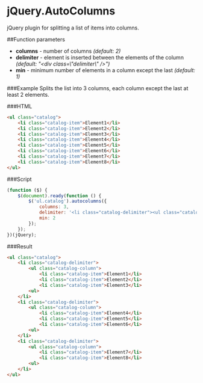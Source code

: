 # jQuery.AutoColumns
jQuery plugin for splitting a list of items into columns.

##Function parameters
* **columns** - number of columns *(default: 2)*
* **delimiter** - element is inserted between the elements of the column *(default: "\<div class=\\"delimiter\\" /\>")*
* **min** - minimum number of elements in a column except the last *(default: 1)*

###Example
Splits the list into 3 columns, each column except the last at least 2 elements.

###HTML
```html
<ul class="catalog">
    <li class="catalog-item">Element1</li>
    <li class="catalog-item">Element2</li>
    <li class="catalog-item">Element3</li>
    <li class="catalog-item">Element4</li>
    <li class="catalog-item">Element5</li>
    <li class="catalog-item">Element6</li>
    <li class="catalog-item">Element7</li>
    <li class="catalog-item">Element8</li>
</ul>
```

###Script
```javascript
(function ($) {
    $(document).ready(function () {
        $('ul.catalog').autocolumns({
            columns: 3,
            delimiter: '<li class="catalog-delimiter"><ul class="catalog-column" /></li>',
            min: 2
        });
    });
})(jQuery);
```

###Result
```html
<ul class="catalog">
    <li class="catalog-delimiter">
        <ul class="catalog-column">
            <li class="catalog-item">Element1</li>
            <li class="catalog-item">Element2</li>
            <li class="catalog-item">Element3</li>
        <ul>
    </li>
    <li class="catalog-delimiter">
        <ul class="catalog-column">
            <li class="catalog-item">Element4</li>
            <li class="catalog-item">Element5</li>
            <li class="catalog-item">Element6</li>
        <ul>
    </li>
    <li class="catalog-delimiter">
        <ul class="catalog-column">
            <li class="catalog-item">Element7</li>
            <li class="catalog-item">Element8</li>
        <ul>
    </li>
</ul>
```

